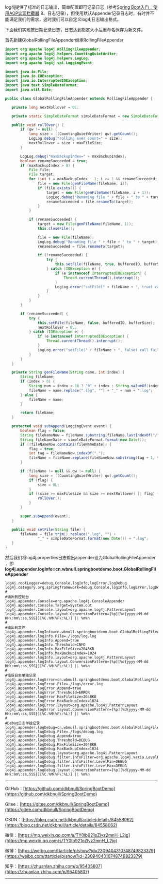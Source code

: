 log4j提供了标准的日志输出，简单配置即可记录日志（参考[Spring Boot入门：使用AOP实现拦截器](https://blog.csdn.net/dkbnull/article/details/82847647) 8、日志记录），但使用默认Appender记录日志时，有时并不能满足我们的需求，这时我们可以自定义log4j日志输出格式。

下面我们实现按日期记录日志，日志达到指定大小后重命名保存为新文件。

首先新建GlobalRollingFileAppender继承RollingFileAppender

 ~~~java
import org.apache.log4j.RollingFileAppender;
import org.apache.log4j.helpers.CountingQuietWriter;
import org.apache.log4j.helpers.LogLog;
import org.apache.log4j.spi.LoggingEvent;

import java.io.File;
import java.io.IOException;
import java.io.InterruptedIOException;
import java.text.SimpleDateFormat;
import java.util.Date;

public class GlobalRollingFileAppender extends RollingFileAppender {

    private long nextRollover = 0L;

    private static SimpleDateFormat simpleDateFormat = new SimpleDateFormat("yyyyMMdd");

    public void rollOver() {
        if (qw != null) {
            long size = ((CountingQuietWriter) qw).getCount();
            LogLog.debug("rolling over count=" + size);
            nextRollover = size + maxFileSize;
        }

        LogLog.debug("maxBackupIndex=" + maxBackupIndex);
        boolean renameSucceeded = true;
        if (maxBackupIndex > 0) {
            File file;
            File target;
            for (int i = maxBackupIndex - 1; i >= 1 && renameSucceeded; i--) {
                file = new File(genFileName(fileName, i));
                if (file.exists()) {
                    target = new File(genFileName(fileName, i + 1));
                    LogLog.debug("Renaming file " + file + " to " + target);
                    renameSucceeded = file.renameTo(target);
                }
            }

            if (renameSucceeded) {
                target = new File(genFileName(fileName, 1));
                this.closeFile();

                file = new File(fileName);
                LogLog.debug("Renaming file " + file + " to " + target);
                renameSucceeded = file.renameTo(target);

                if (!renameSucceeded) {
                    try {
                        this.setFile(fileName, true, bufferedIO, bufferSize);
                    } catch (IOException e) {
                        if (e instanceof InterruptedIOException) {
                            Thread.currentThread().interrupt();
                        }
                        LogLog.error("setFile(" + fileName + ", true) call failed.", e);
                    }
                }
            }
        }

        if (renameSucceeded) {
            try {
                this.setFile(fileName, false, bufferedIO, bufferSize);
                nextRollover = 0L;
            } catch (IOException e) {
                if (e instanceof InterruptedIOException) {
                    Thread.currentThread().interrupt();
                }
                LogLog.error("setFile(" + fileName + ", false) call failed.", e);
            }
        }
    }

    private String genFileName(String name, int index) {
        String fileName;
        if (index > 0) {
            String num = index < 10 ? "0" + index : String.valueOf(index);
            fileName = name.replace(".log", "") + "_" + num + ".log";
        } else {
            fileName = name;
        }

        return fileName;
    }

    protected void subAppend(LoggingEvent event) {
        boolean flag = false;
        String fileNameNow = fileName.substring(fileName.lastIndexOf("/"));
        String fileNameDate = simpleDateFormat.format(new Date());
        if (!fileNameNow.contains(fileNameDate)) {
            flag = true;
            int tag = fileNameNow.indexOf("_");
            fileName = fileName.replace(fileNameNow.substring(tag + 1, tag + 9), fileNameDate);
        }

        if (fileName != null && qw != null) {
            long size = ((CountingQuietWriter) qw).getCount();
            if (flag) {
                size = 0L;
            }
            if ((size >= maxFileSize && size >= nextRollover) || flag) {
                rollOver();
            }
        }

        super.subAppend(event);
    }

    public void setFile(String file) {
        fileName = file.trim().replace(".log", "") +
                "_" + simpleDateFormat.format(new Date()) + ".log";
    }
}
 ~~~

然后我们将log4j.properties日志输出appender设为GlobalRollingFileAppender ，即**log4j.appender.logInfo=cn.wbnull.springbootdemo.boot.GlobalRollingFileAppender**

~~~properties
log4j.rootLogger=debug,Console,logInfo,logError,logDebug
log4j.category.org.springframework=debug,Console,logInfo,logError,logDebug
#
#输出到控制台
log4j.appender.Console=org.apache.log4j.ConsoleAppender
log4j.appender.Console.Target=System.out
log4j.appender.Console.layout=org.apache.log4j.PatternLayout
log4j.appender.Console.layout.ConversionPattern=[%p][%d{yyyy-MM-dd HH\:mm\:ss,SSS}][%C.%M(%F\:%L)] || %m%n
#
#输出到文件
log4j.appender.logInfo=cn.wbnull.springbootdemo.boot.GlobalRollingFileAppender
log4j.appender.logInfo.File=./logs/log.log
log4j.appender.logInfo.Append=true
log4j.appender.logInfo.Threshold=INFO
log4j.appender.logInfo.MaxFileSize=2048KB
log4j.appender.logInfo.MaxBackupIndex=1024
log4j.appender.logInfo.layout=org.apache.log4j.PatternLayout
log4j.appender.logInfo.layout.ConversionPattern=[%p][%d{yyyy-MM-dd HH\:mm\:ss,SSS}][%C.%M(%F\:%L)] || %m%n
#
#错误日志单独记录
log4j.appender.logError=cn.wbnull.springbootdemo.boot.GlobalRollingFileAppender
log4j.appender.logError.File=./logs/error.log
log4j.appender.logError.Append=true
log4j.appender.logError.Threshold=ERROR
log4j.appender.logError.MaxFileSize=2048KB
log4j.appender.logError.MaxBackupIndex=1024
log4j.appender.logError.layout=org.apache.log4j.PatternLayout
log4j.appender.logError.layout.ConversionPattern=[%p][%d{yyyy-MM-dd HH\:mm\:ss,SSS}][%C.%M(%F\:%L)] || %m%n
#
#Debug日志单独记录
log4j.appender.logDebug=cn.wbnull.springbootdemo.boot.GlobalRollingFileAppender
log4j.appender.logDebug.File=./logs/debug.log
log4j.appender.logDebug.Append=true
log4j.appender.logDebug.Threshold=DEBUG
log4j.appender.logDebug.MaxFileSize=2048KB
log4j.appender.logDebug.MaxBackupIndex=1024
log4j.appender.logDebug.layout=org.apache.log4j.PatternLayout
log4j.appender.logDebug.filter.infoFilter=org.apache.log4j.varia.LevelRangeFilter
log4j.appender.logDebug.filter.infoFilter.LevelMin=DEBUG
log4j.appender.logDebug.filter.infoFilter.LevelMax=DEBUG
log4j.appender.logDebug.layout.ConversionPattern=[%p][%d{yyyy-MM-dd HH\:mm\:ss,SSS}][%C.%M(%F\:%L)] || %m%n
~~~



---

GitHub：[https://github.com/dkbnull/SpringBootDemo](https://github.com/dkbnull/SpringBootDemo)

Gitee：[https://gitee.com/dkbnull/SpringBootDemo](https://gitee.com/dkbnull/SpringBootDemo)

CSDN：[https://blog.csdn.net/dkbnull/article/details/84558062](https://blog.csdn.net/dkbnull/article/details/84558062)

微信：[https://mp.weixin.qq.com/s/TY0lb921oZlvz2mnH_L2jg](https://mp.weixin.qq.com/s/TY0lb921oZlvz2mnH_L2jg)

微博：[https://weibo.com/ttarticle/p/show?id=2309404310748749823379](https://weibo.com/ttarticle/p/show?id=2309404310748749823379)

知乎：[https://zhuanlan.zhihu.com/p/95405807](https://zhuanlan.zhihu.com/p/95405807)

---